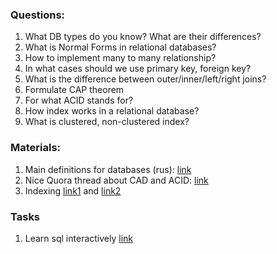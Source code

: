 
### Questions:

1. What DB types do you know? What are their differences? 
2. What is Normal Forms in relational databases? 
3. How to implement many to many relationship? 
4. In what cases should we use primary key, foreign key?
5. What is the difference between outer/inner/left/right joins? 
6. Formulate CAP theorem
7. For what ACID stands for? 
8. How index works in a relational database? 
9. What is clustered, non-clustered index?

### Materials: 

1. Main definitions for databases (rus): [link](http://informatic.ugatu.ac.ru/lib/office/proekt.htm)
2. Nice Quora thread about CAD and ACID: [link](https://www.quora.com/What-is-the-relation-between-SQL-NoSQL-the-CAP-theorem-and-ACID)
3. Indexing [link1](https://stackoverflow.com/questions/1251636/what-do-clustered-and-non-clustered-index-actually-mean) and [link2](https://stackoverflow.com/questions/1108/how-does-database-indexing-work)

### Tasks

1. Learn sql interactively [link](https://www.w3schools.com/sql/default.asp)
